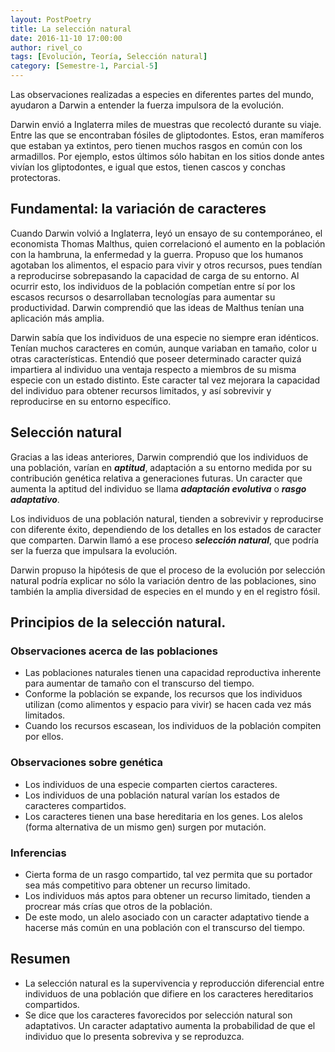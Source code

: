 ```yaml
---
layout: PostPoetry
title: La selección natural
date: 2016-11-10 17:00:00
author: rivel_co
tags: [Evolución, Teoría, Selección natural]
category: [Semestre-1, Parcial-5]
---
```


Las observaciones realizadas a especies en diferentes partes del mundo, ayudaron a Darwin a entender la fuerza impulsora de la evolución.

Darwin envió a Inglaterra miles de muestras que recolectó durante su viaje. Entre las que se encontraban fósiles de gliptodontes. Estos, eran mamíferos que estaban ya extintos, pero tienen muchos rasgos en común con los armadillos. Por ejemplo, estos últimos sólo habitan en los sitios donde antes vivían los gliptodontes, e igual que estos, tienen cascos y conchas protectoras.

## Fundamental: la variación de caracteres

Cuando Darwin volvió a Inglaterra, leyó un ensayo de su contemporáneo, el economista Thomas Malthus, quien correlacionó el aumento en la población con la hambruna, la enfermedad y la guerra. Propuso que los humanos agotaban los alimentos, el espacio para vivir y otros recursos, pues tendían a reproducirse sobrepasando la capacidad de carga de su entorno. Al ocurrir esto, los individuos de la población competían entre sí por los escasos recursos o desarrollaban tecnologías para aumentar su productividad. Darwin comprendió que las ideas de Malthus tenían una aplicación más amplia.

Darwin sabía que los individuos de una especie no siempre eran idénticos. Tenían muchos caracteres en común, aunque variaban en tamaño, color u otras características. Entendió que poseer determinado caracter quizá impartiera al individuo una ventaja respecto a miembros de su misma especie con un estado distinto. Este caracter tal vez mejorara la capacidad del individuo para obtener recursos limitados, y así sobrevivir y reproducirse en su entorno específico.

## Selección natural

Gracias a las ideas anteriores, Darwin comprendió que los individuos de una población, varían en ***aptitud***, adaptación a su entorno medida por su contribución genética relativa a generaciones futuras. Un caracter que aumenta la aptitud del individuo se llama ***adaptación evolutiva*** o ***rasgo adaptativo***.

Los individuos de una población natural, tienden a sobrevivir y reproducirse con diferente éxito, dependiendo de los detalles en los estados de caracter que comparten. Darwin llamó a ese proceso ***selección natural***, que podría ser la fuerza que impulsara la evolución.

Darwin propuso la hipótesis de que el proceso de la evolución por selección natural podría explicar no sólo la variación dentro de las poblaciones, sino también la amplia diversidad de especies en el mundo y en el registro fósil.

## Principios de la selección natural.

### Observaciones acerca de las poblaciones

- Las poblaciones naturales tienen una capacidad reproductiva inherente para aumentar de tamaño con el transcurso del tiempo.
- Conforme la población se expande, los recursos que los individuos utilizan (como alimentos y espacio para vivir) se hacen cada vez más limitados.
- Cuando los recursos escasean, los individuos de la población compiten por ellos.

### Observaciones sobre genética

- Los individuos de una especie comparten ciertos caracteres.
- Los individuos de una población natural varían los estados de caracteres compartidos.
- Los caracteres tienen una base hereditaria en los genes. Los alelos (forma alternativa de un mismo gen) surgen por mutación.

### Inferencias

- Cierta forma de un rasgo compartido, tal vez permita que su portador sea más competitivo para obtener un recurso limitado.
- Los individuos más aptos para obtener un recurso limitado, tienden a procrear más crías que otros de la población.
- De este modo, un alelo asociado con un caracter adaptativo tiende a hacerse más común en una población con el transcurso del tiempo.

## Resumen

- La selección natural es la supervivencia y reproducción diferencial entre individuos de una población que difiere en los caracteres hereditarios compartidos.
- Se dice que los caracteres favorecidos por selección natural son adaptativos. Un caracter adaptativo aumenta la probabilidad de que el individuo que lo presenta sobreviva y se reproduzca.